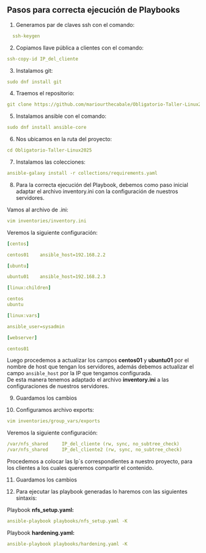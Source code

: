 ## Pasos para correcta ejecución de Playbooks
1) Generamos par de claves ssh con el comando:
```yaml 
  ssh-keygen
```
2) Copiamos llave pública a clientes con el comando:  
```yaml
ssh-copy-id IP_del_cliente
```
3) Instalamos git:  
```yaml
sudo dnf install git
```
4) Traemos el repositorio:  
```yaml
git clone https://github.com/mariourthecabale/Obligatorio-Taller-Linux2025.git
```
5) Instalamos ansible con el comando: 
```yaml
sudo dnf install ansible-core  
```
6) Nos ubicamos en la ruta del proyecto: 
```yaml
cd Obligatorio-Taller-Linux2025
```
7) Instalamos las colecciones:  
```yaml
ansible-galaxy install -r collections/requirements.yaml
```
8) Para la correcta ejecución del Playbook, debemos como paso inicial adaptar el archivo inventory.ini con la configuración de nuestros servidores.  

Vamos al archivo de .ini:  
```yaml
vim inventories/inventory.ini
```
Veremos la siguiente configuración:
```yaml
[centos]

centos01	ansible_host=192.168.2.2

[ubuntu]

ubuntu01	ansible_host=192.168.2.3

[linux:children]

centos
ubuntu

[linux:vars]

ansible_user=sysadmin

[webserver]

centos01
```
Luego procedemos a actualizar los campos **centos01** y **ubuntu01** por el nombre de host que tengan los servidores, además debemos actualizar el campo `ansible_host` por la IP que tengamos configurada.  
De esta manera tenemos adaptado el archivo **inventory.ini** a las configuraciones de nuestros servidores.

9) Guardamos los cambios

10) Configuramos archivo exports:
```yaml  
vim inventories/group_vars/exports
```
Veremos la siguiente configuración:
```yaml
/var/nfs_shared     IP_del_cliente (rw, sync, no_subtree_check)
/var/nfs_shared     IP_del_cliente2 (rw, sync, no_subtree_check)
```
Procedemos a colocar las Ip´s correspondientes a nuestro proyecto, para los clientes a los cuales queremos compartir el contenido.
  
11) Guardamos los cambios  

12) Para ejecutar las playbook generadas lo haremos con las siguientes sintaxis:
  
Playbook **nfs_setup.yaml:**  
```yaml
ansible-playbook playbooks/nfs_setup.yaml -K  
```
Playbook **hardening.yaml:**
```yaml
ansible-playbook playbooks/hardening.yaml -K
```
